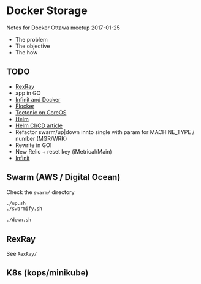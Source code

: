 # Docker Storage

Notes for Docker Ottawa meetup 2017-01-25

- The problem
- The objective
- The how

## TODO 
- [RexRay](https://github.com/codedellemc/labs/tree/master/demo-persistence-with-postgres-docker)
- app in GO
- [Infinit and Docker](https://media-glass.es/playing-with-infinit-docker-651236e68cf#.viifcrula)
- [Flocker](https://flocker-docs.clusterhq.com/en/latest/docker-integration/manual-install.html)
- [Tectonic on CoreOS](https://tectonic.com/enterprise/docs/latest/install/aws/index.html)
- [Helm](https://github.com/kubernetes/helm)
- [Helm CI/CD article](https://hackernoon.com/the-missing-ci-cd-kubernetes-component-helm-package-manager-1fe002aac680#.mq4ol654o)
- Refactor swarm/up|down innto single with param for MACHINE_TYPE / number (MGR/WRK)
- Rewrite in GO!
- New Relic + reset key (iMetrical/Main)
- [Infinit](https://infinit.sh/get-started/linux)

## Swarm (AWS / Digital Ocean)
Check the `swarm/` directory
```bash
./up.sh 
./swarmify.sh

./down.sh
```

## RexRay
See `RexRay/`

## K8s (kops/minikube)
